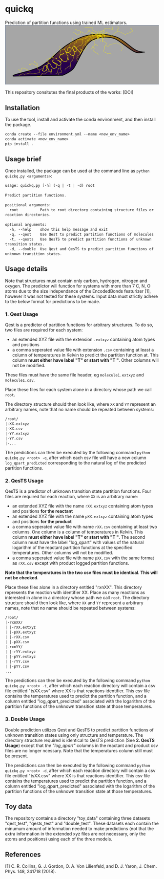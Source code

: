 # quickq
Prediction of partition functions using trained ML estimators.
![logo](.quickqlogo.png)

This repository consitutes the final products of the works: [DOI]

## Installation
To use the tool, install and activate the conda environment, and then install the package.

```
conda create --file environment.yml --name <new_env_name>
conda activate <new_env_name>
pip install .
```
## Usage brief
Once installed, the package can be used at the command line as `python quickq.py <arguments>`:

```
usage: quickq.py [-h] (-q | -t | -d) root

Predict partition functions.

positional arguments:
  root          Path to root directory containing structure files or reaction directories.

optional arguments:
  -h, --help    show this help message and exit
  -q, --qest    Use Qest to predict partition functions of molecules
  -t, --qests   Use QesTS to predict partition functions of unknown transition states.
  -d, --double  Use Qest and QesTS to predict partition functions of unknown transition states.
```
## Usage details
Note that structures must contain only carbon, hydrogen, nitrogen and oxygen. The predictor will function for systems with more than 7 C, N, O atoms due to the size independance of the EncodedBonds featurizer [1], however it was not tested for these systems. Input data must strictly adhere to the below format for predictions to be made.

### 1. Qest Usage
Qest is a predictor of partition functions for arbitrary structures. To do so, two files are required for each system:
- an extended XYZ file with the extension `.extxyz` containing atom types and positions
- a comma seperated value file with extension `.csv` containing at least a column of temperatures in Kelvin to predict the partition function at. This column **must either have label "T" or start with "T "**. Other columns will not be modified.

These files must have the same file header, eg `molecule1.extxyz` and `molecule1.csv`.

Place these files for each system alone in a directory whose path we call `root`.

The directory structure should then look like, where `XX` and `YY` represent an arbitrary names, note that no name should be repeated between systems:
```
/root/
|-XX.extxyz
|-XX.csv
|-YY.extxyz
|-YY.csv
|-...
```

The predictions can then be executed by the following command `python quickq.py <root> -q`, after which each csv file will have a new column `log_qpart_predicted` corresponding to the natural log of the predicted partition functions.

### 2. QesTS Usage
QesTS is a predictor of unknown transition state partition functions. Four files are required for each reaction, where `XX` is an arbitrary name:
- an extended XYZ file with the name `rXX.extxyz` containing atom types and positions **for the reactant**
- an extended XYZ file with the name `pXX.extxyz` containing atom types and positions **for the product**
- a comma seperated value file with name `rXX.csv` containing at least two columns. One column is a column of temperatures in Kelvin. This column **must either have label "T" or start with "T "**. The second column must have the label "log_qpart" with values of the natural logarithm of the reactant partition functions at the specified temperatures. Other columns will not be modified.
- a comma seperated value file with name `pXX.csv` with the same format as `rXX.csv` except with product logged partition functions.

**Note that the temperatures in the two csv files must be identical. This will not be checked.**

Place these files alone in a directory entitled "rxnXX". This directory represents the reaction with identifier XX. Place as many reactions as interested in alone in a directory whose path we call `root`.
The directory structure should then look like, where `XX` and `YY` represent a arbitrary names, note that no name should be repeated between systems:
```
/root/
|-rxnXX/
| |-rXX.extxyz
| |-pXX.extxyz
| |-rXX.csv
| |-pXX.csv
|-rxnYY/
| |-rYY.extxyz
| |-pYY.extxyz
| |-rYY.csv
| |-pYY.csv
...
```
The predictions can then be executed by the following command `python quickq.py <root> -t`, after which each reaction directory will contain a csv file entitled "tsXX.csv" where XX is that reactions identifier. This csv file contains the temperatures used to predict the partition function, and a column entitled "log_qpart_predicted" associated with the logarithm of the partition functions of the unknown transition state at those temperatures.

### 3. Double Usage
Double prediction utilizes Qest and QesTS to predict partition functions of unknown transition states using only structure and temperature. The directory structure required is identical to QesTS prediction (See **2. QesTS Usage**) except that _the "log_qpart"_ columns in the reactant and product csv files are no longer ncessary. Note that the temperatures column still must be present.

The predictions can then be executed by the following command `python quickq.py <root> -d`, after which each reaction directory will contain a csv file entitled "tsXX.csv" where XX is that reactions identifier. This csv file contains the temperatures used to predict the partition function, and a column entitled "log_qpart_predicted" associated with the logarithm of the partition functions of the unknown transition state at those temperatures.

## Toy data
The repository contains a directory "toy_data" containing three datasets "qest_test", "qests_test" and "double_test". These datasets each contain the minumum amount of information needed to make predictions (not that the extra information in the extended xyz files are not necessary, only the atoms and positions) using each of the three models.  

## References
[1] C. R. Collins, G. J. Gordon, O. A. Von Lilienfeld, and D. J. Yaron, J. Chem. Phys. 148, 241718 (2018).
